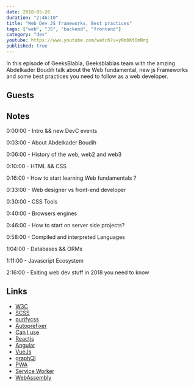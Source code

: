 ```yaml
---
date: 2018-05-26
duration: "2:46:10"
title: "Web Dev JS frameworks, Best practices"
tags: ["web", "JS", "backend", "frontend"]
category: "dev"
youtube: https://www.youtube.com/watch?v=y8mbKtOmNrg
published: true
---
```


In this episode of GeeksBlabla, Geeksblablas team with the amzing Abdelkader Boudih talk about the Web fundamental, new js Frameworks and some best practices you need to follow as a web developer.

## Guests

## Notes

0:00:00 - Intro && new DevC events

0:03:00 - About Abdelkader Boudih

0:06:00 - History of the web, web2 and web3

0:10:00 - HTML && CSS

0:16:00 - How to start learning Web fundamentals ?

0:33:00 - Web designer vs front-end developer

0:30:00 - CSS Tools

0:40:00 - Browsers engines

0:46:00 - How to start on server side projects?

0:58:00 - Compiled and interpreted Languages

1:04:00 - Databases && ORMs

1:11:00 - Javascript Ecosystem

2:16:00 - Exiting web dev stuff in 2018 you need to know

## Links

- [W3C](https://www.w3.org/)
- [SCSS](https://sass-lang.com/)
- [purifycss](https://purifycss.online/)
- [Autoprefixer](https://autoprefixer.github.io/)
- [Can I use](https://caniuse.com/)
- [Reactjs](https://reactjs.org/)
- [Angular](https://angular.io/)
- [VueJs](https://vuejs.org/)
- [graphQl](https://graphql.org/)
- [PWA](https://developer.mozilla.org/en-US/docs/Web/Progressive_web_apps)
- [Service Worker](https://developers.google.com/web/ilt/pwa/introduction-to-service-worker)
- [WebAssembly](https://webassembly.org/)
